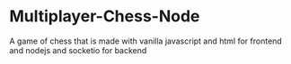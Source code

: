 # Multiplayer-Chess-Node
A game of chess that is made with vanilla javascript and html for frontend and nodejs and socketio for backend
